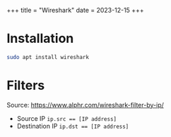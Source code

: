 +++
title = "Wireshark"
date = 2023-12-15
+++

# Installation

```sh
sudo apt install wireshark
```

# Filters

Source: <https://www.alphr.com/wireshark-filter-by-ip/>

- Source IP `ip.src == [IP address]`
- Destination IP `ip.dst == [IP address]`
